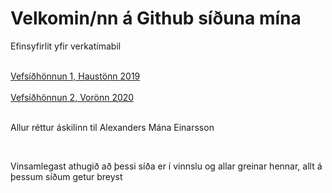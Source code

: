 <html>
    <head>
            <link rel="stylesheet" href="efnisyfirlit/efnisyfirlit.css.css">
    </head>
    <body>
        <h1>Velkomin/nn á Github síðuna mína</h1>
        <p>Efinsyfirlit yfir verkatímabil</p>
            <br>
                <a href="https://alexander-mani.github.io/2019-Haust/">Vefsíðhönnun 1, Haustönn 2019</a>
            <br>
            <br>    
                <a href="https://alexander-mani.github.io/2020-Vor/">Vefsíðhönnun 2, Vorönn 2020<a>
            <br>
            <br> 
        <p>Allur réttur áskilinn til Alexanders Mána Einarsson</p>
            <br>
        <p>Vinsamlegast athugið að þessi síða er í vinnslu og allar greinar hennar, allt á þessum síðum getur breyst</p>
            <br>
</body>
</html>



